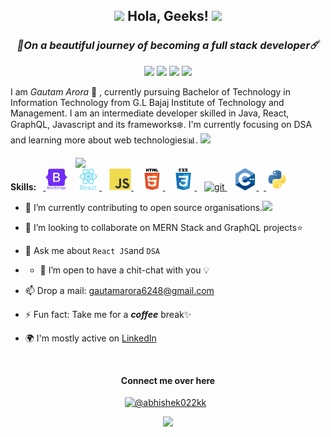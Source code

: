 <h2 align="center"><img src="https://media.giphy.com/media/hvRJCLFzcasrR4ia7z/giphy.gif" width="50"> Hola, Geeks! <img src="https://i.pinimg.com/originals/8a/a4/59/8aa4595fb24b6ed585dddac4622b2445.gif" width="80"></h2>

<h3 align="center"><i><b> 🌈On a beautiful journey of becoming a full stack developer☄️</b></i></h3>
<p align="center">
<a href="https://www.linkedin.com/in/gautam-arora-b2788b191/"><img src="https://img.shields.io/badge/-Gautam-blue?style=flat-square&logo=Linkedin&logoColor=white&link=https://www.linkedin.com/in/gautam-arora-b2788b191/"></a>
<a href="https://github.com/Gautam-Arora24"><img src="https://img.shields.io/github/followers/Gautam-Arora24?label=follow&style=social"></a>
<img src="https://gpvc.arturio.dev/Gautam-Arora24">
<a href="https://github.com/Gautam-Arora24"><img src="https://img.shields.io/badge/Made%20With%20❤️%20By-Gautam-orange"></a>
</p>

I am *Gautam Arora* 👾 , currently pursuing Bachelor of Technology in Information Technology from G.L Bajaj Institute of Technology and Management. I am an intermediate developer skilled in Java, React, GraphQL, Javascript and its frameworks❄️. I'm currently focusing on DSA and learning more about web technologies📊.  <img src="https://www.georgiancollege.ca/wp-content/uploads/lightbulb.gif" width="30">


<img align='right' src="https://thumbs.gfycat.com/EvilNextDevilfish-size_restricted.gif" width="400">

<br>
 <b>Skills: </b>&nbsp;&nbsp;<a href="https://getbootstrap.com" target="_blank"> <img src="https://raw.githubusercontent.com/devicons/devicon/master/icons/bootstrap/bootstrap-plain-wordmark.svg" alt="bootstrap" width="35" height="35"/></a> &nbsp;&nbsp;  <a href="https://reactjs.org/" target="_blank"> <img src="https://raw.githubusercontent.com/devicons/devicon/master/icons/react/react-original-wordmark.svg" alt="react" width="35" height="35"/> </a>&nbsp;&nbsp;
 <a href="https://developer.mozilla.org/en-US/docs/Web/JavaScript" target="_blank"> <img src="https://raw.githubusercontent.com/devicons/devicon/master/icons/javascript/javascript-original.svg" alt="javascript" width="35" height="35"/> </a> &nbsp;&nbsp; <a href="https://www.w3.org/html/" target="_blank"> <img src="https://raw.githubusercontent.com/devicons/devicon/master/icons/html5/html5-original-wordmark.svg" alt="html5" width="35" height="35"/> </a>&nbsp;&nbsp; <a href="https://www.w3schools.com/css/" target="_blank"> <img src="https://raw.githubusercontent.com/devicons/devicon/master/icons/css3/css3-original-wordmark.svg" alt="css3" width="35" height="35"/> </a>&nbsp;&nbsp; <a href="https://git-scm.com/" target="_blank"> <img src="https://www.vectorlogo.zone/logos/git-scm/git-scm-icon.svg" alt="git" width="35" height="35"/> </a> &nbsp;&nbsp;  <a href="https://www.w3schools.com/cpp/" target="_blank"> <img src="https://raw.githubusercontent.com/devicons/devicon/master/icons/cplusplus/cplusplus-original.svg" alt="cplusplus" width="35" height="35"/> </a>&nbsp;&nbsp;<a href="https://www.python.org" target="_blank"> <img src="https://raw.githubusercontent.com/devicons/devicon/master/icons/python/python-original.svg" alt="python" width="35" height="35"/> </a>

- 🔭 I’m currently contributing to open source organisations.<img src="https://ayfaatechnology.com/wp-content/themes/ayfaa-theme/ayfaa/images/home.gif" width="50">
 
- 👯 I’m looking to collaborate on MERN Stack and GraphQL projects⭐️ 
- 💬 Ask me about ```React JS```and ```DSA```
- - 🌱 I’m open to have a chit-chat with you 💡
- 📫 Drop a mail: [gautamarora6248@gmail.com](gautamarora6248@gmail.com)
- ⚡ Fun fact: Take me for a ***coffee*** break✨ 
- 🌍 I'm mostly active on [LinkedIn](https://www.linkedin.com/in/gautam-arora-b2788b191/)

<br>
<p align="center">
<b>Connect me over here</b><br><br>
<a href="https://twitter.com/Gautamarora24" target="blank"><img align="center" src="https://cdn.jsdelivr.net/npm/simple-icons@3.0.1/icons/twitter.svg" alt="@abhishek022kk" height="41" width="51" /></a>&nbsp;&nbsp;
</p>  

<p align="center">
<img src="https://activity-graph.herokuapp.com/graph?username=Gautam-Arora24">  
</p>
